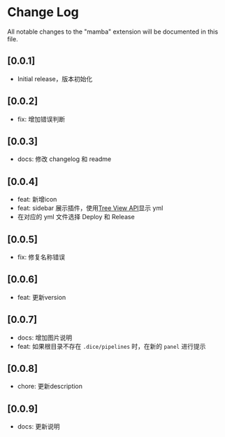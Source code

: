 # Change Log

All notable changes to the "mamba" extension will be documented in this file.


## [0.0.1]
- Initial release，版本初始化

## [0.0.2]
- fix: 增加错误判断

## [0.0.3]
- docs: 修改 changelog 和 readme

## [0.0.4]
- feat: 新增icon
- feat: sidebar 展示插件，使用[Tree View API](https://code.visualstudio.com/api/extension-guides/tree-view)显示 yml
- 在对应的 yml 文件选择 Deploy 和 Release

## [0.0.5]
- fix: 修复名称错误

## [0.0.6]
- feat: 更新version

## [0.0.7]
- docs: 增加图片说明
- feat: 如果根目录不存在 `.dice/pipelines` 时，在新的 `panel` 进行提示

## [0.0.8]
- chore: 更新description

## [0.0.9]
- docs: 更新说明